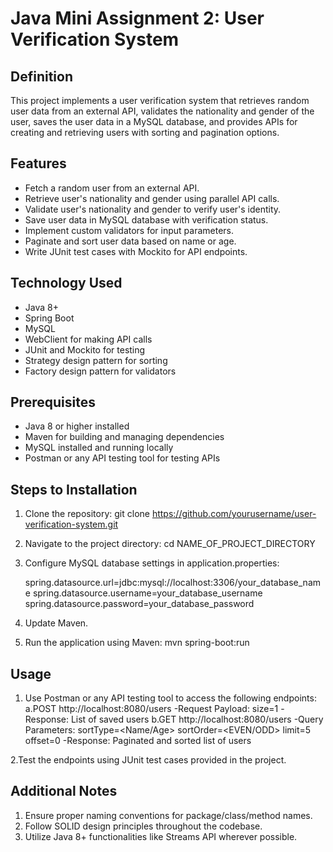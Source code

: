# Java Mini Assignment 2: User Verification System

## Definition

This project implements a user verification system that retrieves random user data from an external API, validates the nationality and gender of the user, saves the user data in a MySQL database, and provides APIs for creating and retrieving users with sorting and pagination options.


## Features

- Fetch a random user from an external API.
- Retrieve user's nationality and gender using parallel API calls.
- Validate user's nationality and gender to verify user's identity.
- Save user data in MySQL database with verification status.
- Implement custom validators for input parameters.
- Paginate and sort user data based on name or age.
- Write JUnit test cases with Mockito for API endpoints.


## Technology Used

- Java 8+
- Spring Boot
- MySQL
- WebClient for making API calls
- JUnit and Mockito for testing
- Strategy design pattern for sorting
- Factory design pattern for validators


## Prerequisites

- Java 8 or higher installed
- Maven for building and managing dependencies
- MySQL installed and running locally
- Postman or any API testing tool for testing APIs


## Steps to Installation

1. Clone the repository:
   git clone https://github.com/yourusername/user-verification-system.git

2. Navigate to the project directory:
   cd NAME_OF_PROJECT_DIRECTORY

3. Configure MySQL database settings in application.properties:

   spring.datasource.url=jdbc:mysql://localhost:3306/your_database_name
   spring.datasource.username=your_database_username
   spring.datasource.password=your_database_password

4. Update Maven.

5. Run the application using Maven:
   mvn spring-boot:run


## Usage

1. Use Postman or any API testing tool to access the following endpoints:
   a.POST http://localhost:8080/users
       -Request Payload: size=1
       -Response: List of saved users
   b.GET http://localhost:8080/users
       -Query Parameters:
   	        sortType=<Name/Age>
	          sortOrder=<EVEN/ODD>
	          limit=5
	          offset=0
       -Response: Paginated and sorted list of users

2.Test the endpoints using JUnit test cases provided in the project.



## Additional Notes

1. Ensure proper naming conventions for package/class/method names.
2. Follow SOLID design principles throughout the codebase.
3. Utilize Java 8+ functionalities like Streams API wherever possible.






